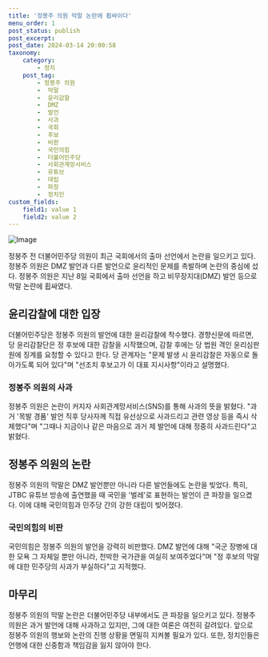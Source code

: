 ```yaml
---
title: '정봉주 의원 막말 논란에 휩싸이다'
menu_order: 1
post_status: publish
post_excerpt: 
post_date: 2024-03-14 20:00:58
taxonomy:
    category:
        - 정치
    post_tag:
        - 정봉주 의원
        -  막말
        -  윤리감찰
        -  DMZ
        -  발언
        -  사과
        -  국회
        -  후보
        -  비판
        -  국민의힘
        -  더불어민주당
        -  사회관계망서비스
        -  유튜브
        -  대립
        -  파장
        -  정치인
custom_fields:
    field1: value 1
    field2: value 2
---
```


![Image](https://imgnews.pstatic.net/image/032/2024/03/13/0003284368_001_20240313220801105.jpg?type=w647)

정봉주 전 더불어민주당 의원이 최근 국회에서의 출마 선언에서 논란을 일으키고 있다. 정봉주 의원은 DMZ 발언과 다른 발언으로 윤리적인 문제를 촉발하며 논란의 중심에 섰다. 정봉주 의원은 지난 8일 국회에서 출마 선언을 하고 비무장지대(DMZ) 발언 등으로 막말 논란에 휩싸였다. 
## 윤리감찰에 대한 입장
더불어민주당은 정봉주 의원의 발언에 대한 윤리감찰에 착수했다. 경향신문에 따르면, 당 윤리감찰단은 정 후보에 대한 감찰을 시작했으며, 감찰 후에는 당 법원 격인 윤리심판원에 징계를 요청할 수 있다고 한다. 당 관계자는 "문제 발생 시 윤리감찰은 자동으로 돌아가도록 되어 있다"며 "선조치 후보고가 이 대표 지시사항"이라고 설명했다.
### 정봉주 의원의 사과
정봉주 의원은 논란이 커지자 사회관계망서비스(SNS)를 통해 사과의 뜻을 밝혔다. "과거 '목발 경품' 발언 직후 당사자께 직접 유선상으로 사과드리고 관련 영상 등을 즉시 삭제했다"며 "그때나 지금이나 같은 마음으로 과거 제 발언에 대해 정중히 사과드린다"고 밝혔다.
## 정봉주 의원의 논란
정봉주 의원의 막말은 DMZ 발언뿐만 아니라 다른 발언들에도 논란을 빚었다. 특히, JTBC 유튜브 방송에 출연했을 때 국민을 '벌레'로 표현하는 발언이 큰 파장을 일으켰다. 이에 대해 국민의힘과 민주당 간의 강한 대립이 빚어졌다.
### 국민의힘의 비판
국민의힘은 정봉주 의원의 발언을 강력히 비판했다. DMZ 발언에 대해 "국군 장병에 대한 모욕 그 자체일 뿐만 아니라, 천박한 국가관을 여실히 보여주었다"며 "정 후보의 막말에 대한 민주당의 사과가 부실하다"고 지적했다.
## 마무리
정봉주 의원의 막말 논란은 더불어민주당 내부에서도 큰 파장을 일으키고 있다. 정봉주 의원은 과거 발언에 대해 사과하고 있지만, 그에 대한 여론은 여전히 갈려있다. 앞으로 정봉주 의원의 행보와 논란의 진행 상황을 면밀히 지켜볼 필요가 있다. 또한, 정치인들은 언행에 대한 신중함과 책임감을 잃지 않아야 한다.
